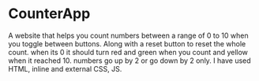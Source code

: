 # CounterApp
A website that helps you count numbers between a range of 0 to 10 when you toggle between buttons. Along with a reset button to reset the whole count. when its 0 it should turn red and green when you count and yellow when it reached 10. numbers go up by 2 or go down by 2 only. I have used HTML, inline and external CSS, JS. 
